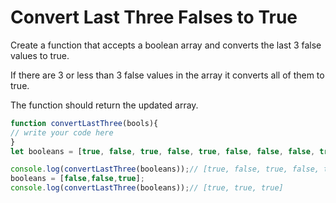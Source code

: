 # Convert Last Three Falses to True
Create a function that accepts a boolean array and converts the last 3 false values to true.

If there are 3 or less than 3 false values in the array it converts all of them to true.

The function should return the updated array.

```js
function convertLastThree(bools){
// write your code here
}
let booleans = [true, false, true, false, true, false, false, false, true, false];

console.log(convertLastThree(booleans));// [true, false, true, false, true, false, true, true, true, true]
booleans = [false,false,true];
console.log(convertLastThree(booleans));// [true, true, true]
```

